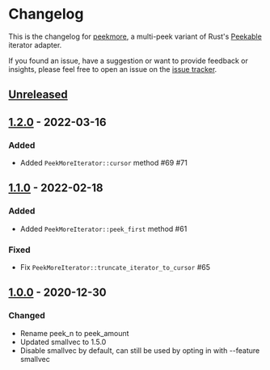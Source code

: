 # Changelog

This is the changelog for [peekmore](https://github.com/foresterre/peekmore), a multi-peek variant of Rust's
[Peekable](https://doc.rust-lang.org/std/iter/struct.Peekable.html) iterator adapter.

If you found an issue, have a suggestion or want to provide feedback or insights, please feel free to open an issue on
the [issue tracker](https://github.com/foresterre/peekmore/issues).

## [Unreleased]

<!-- unreleased -->

[Unreleased]: https://github.com/foresterre/cargo-msrv

## [1.2.0] - 2022-03-16

### Added

* Added `PeekMoreIterator::cursor` method #69 #71

[1.2.0]: https://github.com/foresterre/peekmore/releases/tag/v1.2.0

## [1.1.0] - 2022-02-18

### Added

* Added `PeekMoreIterator::peek_first` method #61

### Fixed

* Fix `PeekMoreIterator::truncate_iterator_to_cursor` #65

[1.1.0]: https://github.com/foresterre/peekmore/releases/tag/v1.1.0

## [1.0.0] - 2020-12-30

### Changed

* Rename peek_n to peek_amount
* Updated smallvec to 1.5.0
* Disable smallvec by default, can still be used by opting in with --feature smallvec

[1.0.0]: https://github.com/foresterre/peekmore/releases/tag/v1.0.0
